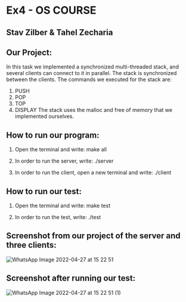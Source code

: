 
# Ex4 - OS COURSE

## Stav Zilber & Tahel Zecharia

## Our Project:

In this task we implemented a synchronized multi-threaded stack, and several clients can connect to it in parallel. The stack is synchronized between the clients.
The commands we executed for the stack are:
1. PUSH
2. POP
3. TOP
4. DISPLAY
The stack uses the malloc and free of memory that we implemented ourselves.

## How to run our program:

  1. Open the terminal and write: make all

  2. In order to run the server, write: ./server

  3. In order to run the client, open a new terminal and write: ./client

## How to run our test:

  1. Open the terminal and write: make test

  2. In order to run the test, write: ./test

## Screenshot from our project of the server and three clients:

![WhatsApp Image 2022-04-27 at 15 22 51](https://user-images.githubusercontent.com/93916792/165521448-9368c73f-a426-4211-81e9-437a1f5a4ea7.jpeg)

## Screenshot after running our test:

![WhatsApp Image 2022-04-27 at 15 22 51 (1)](https://user-images.githubusercontent.com/93916792/165521407-8713c57d-f6f0-45f1-bf6b-6ff90ff6552f.jpeg)
